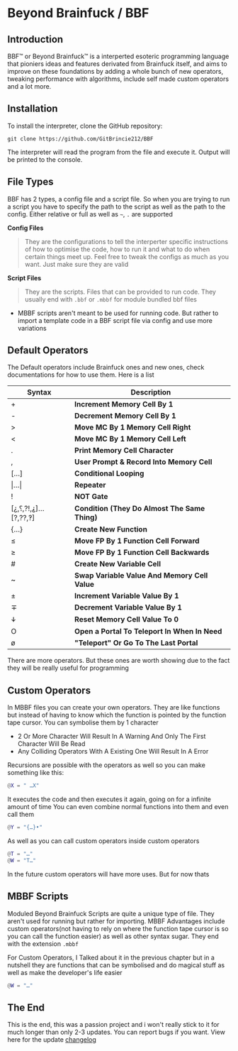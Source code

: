 # Beyond Brainfuck / BBF
## Introduction
BBF™ or Beyond Brainfuck™ is a interperted esoteric programming language that pioniers ideas and features derivated from Brainfuck itself, and aims to improve on these foundations by adding a whole bunch of new operators, tweaking performance with algorithms, include self made custom operators and a lot more.

## Installation
To install the interpreter, clone the GitHub repository:
```git
git clone https://github.com/GitBrincie212/BBF
```

The interpreter will read the program from the file and execute it. Output will be printed to the console.

## File Types
BBF has 2 types, a config file and a script file. So when you are trying to run a script you have to specify the path to the script as well as the path to the config. Either relative or full as well as ``~``, ``.`` are supported

**Config Files**

>They are the configurations to tell the interperter specific instructions of how to optimise the code, how to run it and what to do when certain things meet up. Feel free to tweak the configs as much as you want. Just make sure they are valid

**Script Files**

>They are the scripts. Files that can be provided to run code. They usually end with ``.bbf`` or ``.mbbf`` for module bundled bbf files

* MBBF scripts aren't meant to be used for running code. But rather to import a template code in a BBF script file via config and use more variations

## Default Operators
The Default operators include Brainfuck ones and new ones, check documentations for how to use them. Here is a list

| Syntax      | Description |
| ----------- | ----------- |
| \+      |  **Increment Memory Cell By 1**       |
| \-   | **Decrement Memory Cell By 1**        |
| \>   |**Move MC By 1 Memory Cell Right**|
|<    |**Move MC By 1 Memory Cell Left**|
| \.    |**Print Memory Cell Character**|
|,     |**User Prompt & Record Into Memory Cell**|
| \[…\] | **Conditional Looping**|
| \|…\| | **Repeater**|
| ! | **NOT Gate**|
| [¿,⸮,⁈,⸘]…[?,⁇,‽] | **Condition (They Do Almost The Same Thing)**|
| {…} | **Create New Function**|
| ≤ | **Move FP By 1 Function Cell Forward**|
| ≥ | **Move FP By 1 Function Cell Backwards**|
| # | **Create New Variable Cell**
| ~ | **Swap Variable Value And Memory Cell Value**|
| ± | **Increment Variable Value By 1**|
| ∓ | **Decrement Variable Value By 1**|
| ꛷ | **Reset Memory Cell Value To 0**|
| O | **Open a Portal To Teleport In When In Need**|
| ø | **"Teleport" Or Go To The Last Portal**|




There are more operators. But these ones are worth showing due to the fact they will be really useful for programming



## Custom Operators
In MBBF files you can create your own operators. They are like functions but instead of having to know which the function is pointed by the function tape cursor. You can symbolise them by 1 character
* 2 Or More Character Will Result In A Warning And Only The First Character Will Be Read
* Any Colliding Operators With A Existing One Will Result In A Error

Recursions are possible with the operators as well so you can make something like this:

```m
@X = " …X"
```

It executes the code and then executes it again, going on for a infinite amount of time
You can even combine normal functions into them and even call them

```m
@Y = "{…}•"
```

As well as you can call custom operators inside custom operators

```m
@T = "…"
@W = "T…"
```

In the future custom operators will have more uses. But for now thats

## MBBF Scripts
Moduled Beyond Brainfuck Scripts are quite a unique type of file. They aren't used for running but rather for importing. MBBF Advantages include custom operators(not having to rely on where the function tape cursor is so you can call the function easier) as well as other syntax sugar. They end with the extension ``.mbbf``

For Custom Operators, I Talked about it in the previous chapter but in a nutshell they are functions that can be symbolised and do magical stuff as well as make the developer's life easier
```m
@W = "…"
```

## **The End**
This is the end, this was a passion project and i won't really stick to it for much longer than only 2-3 updates. You can report bugs if you want. View here for the update [changelog](./Changelog.md)
